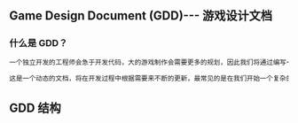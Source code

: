 ## Game Design Document (GDD)--- 游戏设计文档

### 什么是 GDD？

```txt
一个独立开发的工程师会急于开发代码，大的游戏制作会需要更多的规划，因此我们将通过编写一个简单的游戏设计文档来概述我们的游戏。

这是一个动态的文档，将在开发过程中根据需要来不断的更新，最常见的是在我们开始一个复杂的游戏之前绘制一个简单的图表。
```

## GDD 结构





